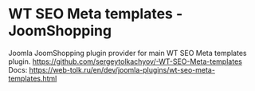 # WT SEO Meta templates - JoomShopping
Joomla JoomShopping plugin provider for main WT SEO Meta templates plugin.
https://github.com/sergeytolkachyov/-WT-SEO-Meta-templates
Docs: https://web-tolk.ru/en/dev/joomla-plugins/wt-seo-meta-templates.html

